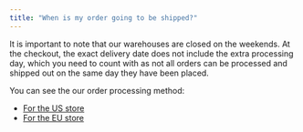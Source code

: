 ```yaml
---
title: "When is my order going to be shipped?"
---
```


It is important to note that our warehouses are closed on the weekends.
At the checkout, the exact delivery date does not include the extra processing day, which you need to count with as not all orders can be processed and shipped out on the same day they have been placed.

You can see the our order processing method:

* [For the US store](https://store-usa.arduino.cc/pages/shipping-policy)
* [For the EU store](https://store.arduino.cc/pages/shipping-policy)
